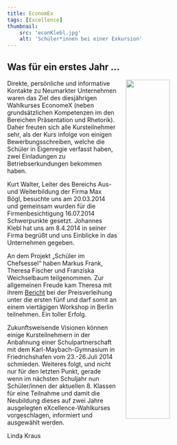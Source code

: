 ```yaml
---
title: EconomEx
tags: [Excellence]
thumbnail: 
    src: 'econKlebl.jpg'
    alt: 'Schüler*innen bei einer Exkursion' 
---
```


## Was für ein erstes Jahr …

<img src = "/images/econKlebl.jpg" style ="float:right;width: 45%; margin-left:20px">

Direkte, persönliche und informative Kontakte zu Neumarkter
Unternehmen waren das Ziel des diesjährigen Wahlkurses EconomeX
(neben grundsätzlichen Kompetenzen im den Bereichen Präsentation
und Rhetorik). Daher freuten sich alle Kursteilnehmer sehr, als
der Kurs infolge von einigen Bewerbungsschreiben, welche die
Schüler in Eigenregie verfasst haben, zwei Einladungen zu
Betriebserkundungen bekommen haben.

Kurt Walter, Leiter des Bereichs Aus- und Weiterbildung der
Firma Max Bögl, besuchte uns am 20.03.2014 und gemeinsam wurden
für die Firmenbesichtigung 16.07.2014 Schwerpunkte gesetzt.
Johannes Klebl hat uns am 8.4.2014 in seiner Firma begrüßt und
uns Einblicke in das Unternehmen gegeben.

An dem Projekt „Schüler im Chefsessel“ haben Markus Frank,
Theresa Fischer und Franziska Weichselbaum teilgenommen. Zur
allgemeinen Freude kam Theresa mit ihrem <a href="/documents/economexpreis.pdf">
Bericht</a> bei der Preisverleihung unter die ersten fünf und darf somit an
einem viertägigen Workshop in Berlin teilnehmen. Ein toller
Erfolg.

Zukunftsweisende Visionen können einige Kursteilnehmern in
der Anbahnung einer Schulpartnerschaft mit dem
Karl-Maybach-Gymnasium in Friedrichshafen vom 23.-26.Juli 2014
schmieden. Weiteres folgt, und nicht nur für den letzten Punkt,
gerade wenn im nächsten Schuljahr nun Schüler/innen der
aktuellen 8. Klassen für eine Teilnahme und damit die Neubildung
dieses auf zwei Jahre ausgelegten eXcellence-Wahlkurses
vorgeschlagen, informiert und ausgewählt werden.

Linda Kraus